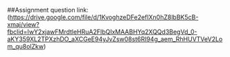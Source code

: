 ##Assignment question link:(https://drive.google.com/file/d/1KvoghzeDFe2efIXn0hZ8lbBK5cB-xmaj/view?fbclid=IwY2xjawFMrdtleHRuA2FlbQIxMAABHYq2XQQd3BegVd_0-aKY359XL2TPXzhDO_aXCGeE94yJvZsw08st6RI94g_aem_RhHUVTVeV2Lom_qu8olZkw)
